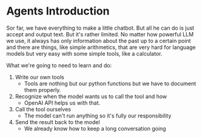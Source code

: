 # Agents Introduction
Sor far, we have everything to make a little chatbot. But all he can do is just accept and output text. But it's rather limited. No matter how powerful LLM we use, it always has only information about the past up to a certain point and there are things, like simple arithmetics, that are very hard for language models but very easy with some simple tools, like a calculator.

What we're going to need to learn and do:

1. Write our own tools
    * Tools are nothing but our python functions but we have to document them properly.
2. Recognize when the model wants us to call the tool and how
    * OpenAI API helps us with that.
3. Call the tool ourselves
    * The model can't run anything so it's fully our responsibility
4. Send the result back to the model
    * We already know how to keep a long conversation going
